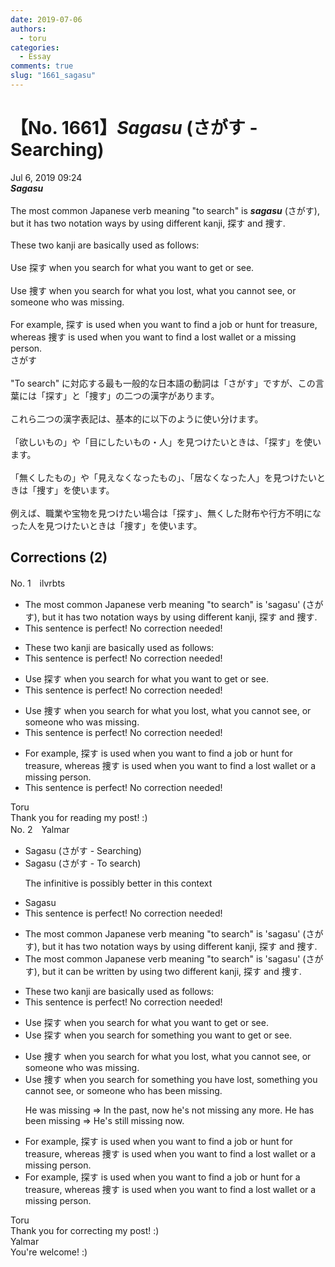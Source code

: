```yaml
---
date: 2019-07-06
authors:
  - toru
categories:
  - Essay
comments: true
slug: "1661_sagasu"
---
```


# 【No. 1661】<strong><em>Sagasu</em></strong> (さがす - Searching)
<div class="date">Jul 6, 2019 09:24</div>
<div id="post"><div id="body_show_ori">
<strong><em>Sagasu</em></strong><br/><br/>The most common Japanese verb meaning "to search" is <strong><em>sagasu</em></strong> (さがす), but it has two notation ways by using different kanji, 探す and 捜す.<br/><br/>These two kanji are basically used as follows:<br/><br/>Use 探す when you search for what you want to get or see.<br/><br/>Use 捜す when you search for what you lost, what you cannot see, or someone who was missing.<br/><br/>For example, 探す is used when you want to find a job or hunt for treasure, whereas 捜す is used when you want to find a lost wallet or a missing person.
</div></div>

<!-- more -->

<div id="post_ja"><div id="body_show_mo">
さがす<br/><br/>"To search" に対応する最も一般的な日本語の動詞は「さがす」ですが、この言葉には「探す」と「捜す」の二つの漢字があります。<br/><br/>これら二つの漢字表記は、基本的に以下のように使い分けます。<br/><br/>「欲しいもの」や「目にしたいもの・人」を見つけたいときは、「探す」を使います。<br/><br/>「無くしたもの」や「見えなくなったもの」、「居なくなった人」を見つけたいときは「捜す」を使います。<br/><br/>例えば、職業や宝物を見つけたい場合は「探す」、無くした財布や行方不明になった人を見つけたいときは「捜す」を使います。
</div></div>

## Corrections (2)
<div id="block"><div class="first_name"> No. 1　<span class="just_name">ilvrbts</span></div><div id="block2">
<ul class="correction_field">
<li class="incorrect">The most common Japanese verb meaning "to search" is 'sagasu' (さがす), but it has two notation ways by using different kanji, 探す and 捜す.</li>
<li class="corrected perfect">This sentence is perfect! No correction needed!</li>
</ul>
<ul class="correction_field">
<li class="incorrect">These two kanji are basically used as follows:</li>
<li class="corrected perfect">This sentence is perfect! No correction needed!</li>
</ul>
<ul class="correction_field">
<li class="incorrect">Use 探す when you search for what you want to get or see.</li>
<li class="corrected perfect">This sentence is perfect! No correction needed!</li>
</ul>
<ul class="correction_field">
<li class="incorrect">Use 捜す when you search for what you lost, what you cannot see, or someone who was missing.</li>
<li class="corrected perfect">This sentence is perfect! No correction needed!</li>
</ul>
<ul class="correction_field">
<li class="incorrect">For example, 探す is used when you want to find a job or hunt for treasure, whereas 捜す is used when you want to find a lost wallet or a missing person.</li>
<li class="corrected perfect">This sentence is perfect! No correction needed!</li>
</ul>
</div><div class="name"><span class="just_name">Toru</span><br>
Thank you for reading my post! :)
</div>
</div>
<div id="block"><div class="first_name"> No. 2　<span class="just_name">Yalmar</span></div><div id="block2">
<ul class="correction_field">
<li class="incorrect">Sagasu (さがす - Searching)</li>
<li class="corrected correct">
Sagasu (さがす - <span class="f_red">To search</span>)
<p class="correction_comment">The infinitive is possibly better in this context</p>
</li>
</ul>
<ul class="correction_field">
<li class="incorrect">Sagasu</li>
<li class="corrected perfect">This sentence is perfect! No correction needed!</li>
</ul>
<ul class="correction_field">
<li class="incorrect">The most common Japanese verb meaning "to search" is 'sagasu' (さがす), but it has two notation ways by using different kanji, 探す and 捜す.</li>
<li class="corrected correct">
The most common Japanese verb meaning "to search" is 'sagasu' (さがす), but i<span class="f_red">t can be written by</span> using <span class="f_red">two</span> different kanji, 探す and 捜す.
</li>
</ul>
<ul class="correction_field">
<li class="incorrect">These two kanji are basically used as follows:</li>
<li class="corrected perfect">This sentence is perfect! No correction needed!</li>
</ul>
<ul class="correction_field">
<li class="incorrect">Use 探す when you search for what you want to get or see.</li>
<li class="corrected correct">
Use 探す when you search for <span class="f_red">something</span> you want to get or see.
</li>
</ul>
<ul class="correction_field">
<li class="incorrect">Use 捜す when you search for what you lost, what you cannot see, or someone who was missing.</li>
<li class="corrected correct">
Use 捜す when you search for <span class="f_red">something</span> you have lost, something you cannot see, or someone who has been missing.
<p class="correction_comment">He was missing =&gt; In the past, now he's not missing any more. He has been missing =&gt; He's still missing now.</p>
</li>
</ul>
<ul class="correction_field">
<li class="incorrect">For example, 探す is used when you want to find a job or hunt for treasure, whereas 捜す is used when you want to find a lost wallet or a missing person.</li>
<li class="corrected correct">
For example, 探す is used when you want to find a job or hunt for <span class="f_red">a </span>treasure, whereas 捜す is used when you want to find a lost wallet or <span class="f_red"><span class="sline">a </span></span>missing person.
</li>
</ul>
</div><div class="name"><span class="just_name">Toru</span><br>
Thank you for correcting my post! :)
</div>
<div class="name"><span class="just_name">Yalmar</span><br>
You're welcome! :)
</div>
</div>
